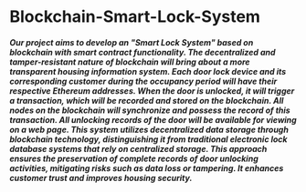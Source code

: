 # Blockchain-Smart-Lock-System


##### Our project aims to develop an "Smart Lock System" based on blockchain with smart contract functionality. The decentralized and tamper-resistant nature of blockchain will bring about a more transparent housing information system. Each door lock device and its corresponding customer during the occupancy period will have their respective Ethereum addresses. When the door is unlocked, it will trigger a transaction, which will be recorded and stored on the blockchain. All nodes on the blockchain will synchronize and possess the record of this transaction. All unlocking records of the door will be available for viewing on a web page. This system utilizes decentralized data storage through blockchain technology, distinguishing it from traditional electronic lock database systems that rely on centralized storage. This approach ensures the preservation of complete records of door unlocking activities, mitigating risks such as data loss or tampering. It enhances customer trust and improves housing security.
